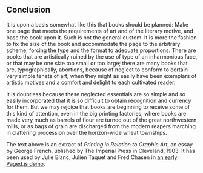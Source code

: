 ## Conclusion

It is upon a basis somewhat like this that books should be planned: Make one page that meets the requirements of art and of the literary motive, and base the book upon it. Such is not the general custom. It is more the fashion to fix the size of the book and accommodate the page to the arbitrary scheme, forcing the type and the format to adequate proportions. There are books that are artistically ruined by the use of type of an inharmonious face, or that may be one size too small or too large; there are many books that are, typographically, abortions, because of neglect to conform to certain very simple tenets of art, when they might as easily have been exemplars of artistic motives and a comfort and delight to each cultivated reader.

It is doubtless because these neglected essentials are so simple and so easily incorporated that it is so difficult to obtain recognition and currency for them. But we may rejoice that books are beginning to receive some of this kind of attention, even in the big printing factories, where books are made very much as barrels of flour are turned out of the great northwestern mills, or as bags of grain are discharged from the modern reapers marching in clattering procession over the horizon-wide wheat townships.

The text above is an extract of _Printing in Relation to Graphic Art_, an essay by George French, ublished by The Imperial Press in Cleveland, 1903. It has been used by Julie Blanc, Julien Taquet and Fred Chasen in [an early Paged.js demo](https://gitlab.coko.foundation/pagedjs/samples/printinginrelationtographicart/-/tree/master).
